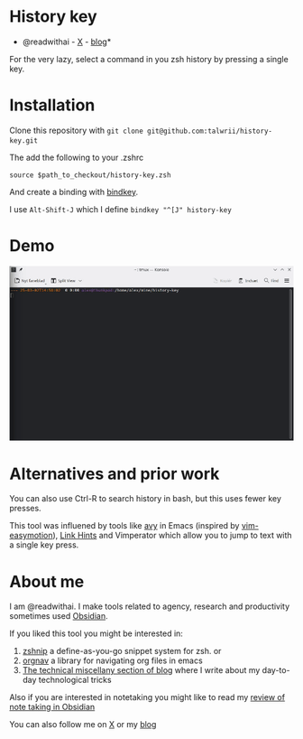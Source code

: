 # History key
* @readwithai - [X](https://x.com/readwithai) - [blog](https://readwithai.substack.com/)*

For the very lazy, select a command in you zsh history by pressing a single key.

# Installation
Clone this repository with `git clone git@github.com:talwrii/history-key.git`

The add the following to your .zshrc

```
source $path_to_checkout/history-key.zsh
```

And create a binding with [bindkey](https://github.com/rothgar/mastering-zsh/blob/master/docs/helpers/bindkey.md).

I use `Alt-Shift-J` which I define `bindkey "^[J" history-key`

# Demo
![Demo Animation](demo.gif)

# Alternatives and prior work
You can also use Ctrl-R to search history in bash, but this uses fewer key presses.


This tool was influened by tools like [avy](https://github.com/abo-abo/avy) in Emacs (inspired by [vim-easymotion](https://github.com/easymotion/vim-easymotion)), [Link Hints](https://addons.mozilla.org/en-GB/firefox/addon/linkhints/) and Vimperator which allow you to jump to text with a single key press.

# About me
I am @readwithai. I make tools related to agency, research and productivity sometimes used [Obsidian](https://readwithai.substack.com/p/what-exactly-is-obsidian).

If you liked this tool you might be interested in:

1. [zshnip](https://github.com/facetframer/zshnip) a define-as-you-go snippet system for zsh. or
2. [orgnav](https://github.com/facetframer/orgnav) a library for navigating org files in emacs
3. [The technical miscellany section of blog](https://readwithai.substack.com/s/technical-miscellany) where I write about my day-to-day technological tricks

Also if you are interested in notetaking you might like to read my [review of note taking in Obsidian](https://readwithai.substack.com/p/note-taking-with-obsidian-much-of)

You can also follow me on [X](https://x.com/readwithai) or my [blog](https://readwithai.substack.com/)
